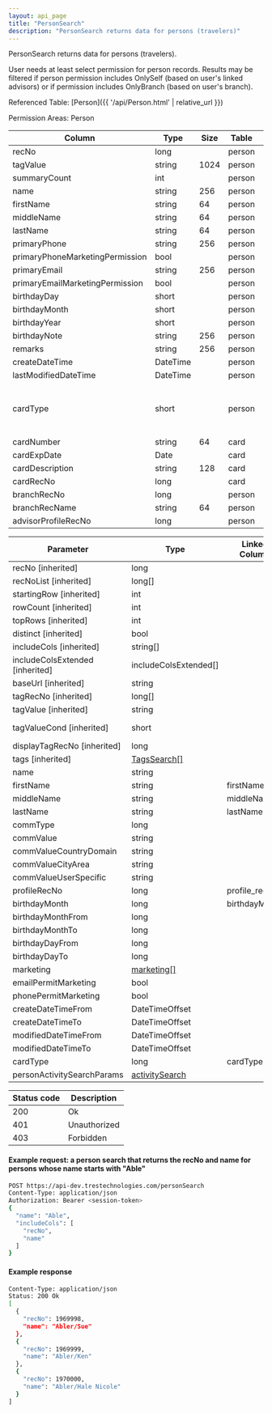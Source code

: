 ```yaml
---
layout: api_page
title: "PersonSearch"
description: "PersonSearch returns data for persons (travelers)"
---
```


PersonSearch returns data for persons (travelers).

User needs at least select permission for person records. Results may be filtered if person permission includes OnlySelf (based on user's linked advisors) or if permission includes OnlyBranch (based on user's branch).

Referenced Table: [Person]({{ '/api/Person.html' | relative_url }})

Permission Areas: Person

| Column | Type | Size | Table | Description |
| ------ | ---- | ---- | ----- | ----------- |
| recNo | long |  | person | 
| tagValue | string | 1024 | person | 
| summaryCount | int |  | person | 
| name | string | 256 | person | 
| firstName | string | 64 | person | 
| middleName | string | 64 | person | 
| lastName | string | 64 | person | 
| primaryPhone | string | 256 | person | 
| primaryPhoneMarketingPermission | bool |  | person | 
| primaryEmail | string | 256 | person | 
| primaryEmailMarketingPermission | bool |  | person | 
| birthdayDay | short |  | person | 
| birthdayMonth | short |  | person | 
| birthdayYear | short |  | person | 
| birthdayNote | string | 256 | person | 
| remarks | string | 256 | person | 
| createDateTime | DateTime |  | person | 
| lastModifiedDateTime | DateTime |  | person | 
| cardType | short |  | person | CreditDebit = 1, Loyalty = 2, Passport = 3
| cardNumber | string | 64 | card | 
| cardExpDate | Date |  | card | 
| cardDescription | string | 128 | card | 
| cardRecNo | long |  | card | 
| branchRecNo | long |  | person | 
| branchRecName | string | 64 | person | 
| advisorProfileRecNo | long |  | person | 

| Parameter | Type | Linked Column | Linked Parameter | Description |
| --------- | ---- | ------------- | ---------------- | ----------- |
| recNo [inherited] | long |  |  | 
| recNoList [inherited] | long[] |  |  | 
| startingRow [inherited] | int |  |  | 
| rowCount [inherited] | int |  |  | 
| topRows [inherited] | int |  |  | 
| distinct [inherited] | bool |  |  | 
| includeCols [inherited] | string[] |  |  | 
| includeColsExtended [inherited] | includeColsExtended[] |  |  | 
| baseUrl [inherited] | string |  |  | 
| tagRecNo [inherited] | long[] |  |  | 
| tagValue [inherited] | string |  |  | 
| tagValueCond [inherited] | short |  | tagValue | See [StringCompare]({{ '/api/StringCompare.html' | relative_url }})
| displayTagRecNo [inherited] | long |  |  | 
| tags [inherited] | [TagsSearch[]](/TagsSearch) |  |  | 
| name | string |  |  | 
| firstName | string | firstName |  | 
| middleName | string | middleName |  | 
| lastName | string | lastName |  | 
| commType | long |  |  | 
| commValue | string |  |  | 
| commValueCountryDomain | string |  |  | 
| commValueCityArea | string |  |  | 
| commValueUserSpecific | string |  |  | 
| profileRecNo | long | profile_recNo |  | 
| birthdayMonth | long | birthdayMonth |  | 
| birthdayMonthFrom | long |  |  | 
| birthdayMonthTo | long |  |  | 
| birthdayDayFrom | long |  |  | 
| birthdayDayTo | long |  |  | 
| marketing | [marketing[]](/marketing) |  |  | 
| emailPermitMarketing | bool |  |  | 
| phonePermitMarketing | bool |  |  | 
| createDateTimeFrom | DateTimeOffset |  |  | 
| createDateTimeTo | DateTimeOffset |  |  | 
| modifiedDateTimeFrom | DateTimeOffset |  |  | 
| modifiedDateTimeTo | DateTimeOffset |  |  | 
| cardType | long | cardType |  | 
| personActivitySearchParams | [activitySearch](/activitySearch) |  |  | 

| Status code | Description |
| ----------- | ----------- |
| 200 | Ok |
| 401 | Unauthorized |
| 403 | Forbidden |

#### Example request: a person search that returns the recNo and name for persons whose name starts with "Able"
```sh
POST https://api-dev.trestechnologies.com/personSearch
Content-Type: application/json
Authorization: Bearer <session-token>
{
  "name": "Able",
  "includeCols": [
    "recNo",
    "name"
  ]
}
```

#### Example response
```sh
Content-Type: application/json
Status: 200 Ok
[
  {
    "recNo": 1969998,
    "name": "Abler/Sue"
  },
  {
    "recNo": 1969999,
    "name": "Abler/Ken"
  },
  {
    "recNo": 1970000,
    "name": "Abler/Hale Nicole"
  }
]
```

